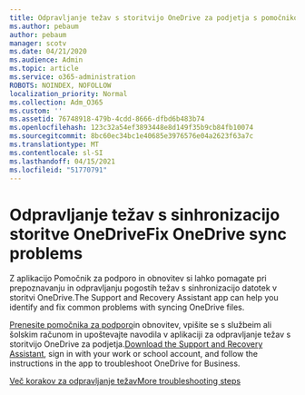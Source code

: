 ```yaml
---
title: Odpravljanje težav s storitvijo OneDrive za podjetja s pomočnikom za nastavitev in obnovitev
ms.author: pebaum
author: pebaum
manager: scotv
ms.date: 04/21/2020
ms.audience: Admin
ms.topic: article
ms.service: o365-administration
ROBOTS: NOINDEX, NOFOLLOW
localization_priority: Normal
ms.collection: Adm_O365
ms.custom: ''
ms.assetid: 76748918-479b-4cdd-8666-dfbd6b483b74
ms.openlocfilehash: 123c32a54ef3893448e8d149f35b9cb84fb10074
ms.sourcegitcommit: 8bc60ec34bc1e40685e3976576e04a2623f63a7c
ms.translationtype: MT
ms.contentlocale: sl-SI
ms.lasthandoff: 04/15/2021
ms.locfileid: "51770791"
---
```

# <a name="fix-onedrive-sync-problems"></a><span data-ttu-id="dbda1-102">Odpravljanje težav s sinhronizacijo storitve OneDrive</span><span class="sxs-lookup"><span data-stu-id="dbda1-102">Fix OneDrive sync problems</span></span>

<span data-ttu-id="dbda1-103">Z aplikacijo Pomočnik za podporo in obnovitev si lahko pomagate pri prepoznavanju in odpravljanju pogostih težav s sinhronizacijo datotek v storitvi OneDrive.</span><span class="sxs-lookup"><span data-stu-id="dbda1-103">The Support and Recovery Assistant app can help you identify and fix common problems with syncing OneDrive files.</span></span> 
  
<span data-ttu-id="dbda1-104">[Prenesite pomočnika za podporo](https://aka.ms/sara)in obnovitev, vpišite se s službeim ali šolskim računom in upoštevajte navodila v aplikaciji za odpravljanje težav s storitvijo OneDrive za podjetja.</span><span class="sxs-lookup"><span data-stu-id="dbda1-104">[Download the Support and Recovery Assistant](https://aka.ms/sara), sign in with your work or school account, and follow the instructions in the app to troubleshoot OneDrive for Business.</span></span> 
  
[<span data-ttu-id="dbda1-105">Več korakov za odpravljanje težav</span><span class="sxs-lookup"><span data-stu-id="dbda1-105">More troubleshooting steps</span></span>](https://go.microsoft.com/fwlink/?linkid=872097)
  

